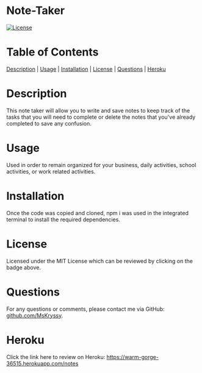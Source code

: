 # Note-Taker

[![License](https://img.shields.io/badge/License-MIT-blueviolet.svg)](https://opensource.org/licenses/MIT)

# Table of Contents

[Description](#description) | [Usage](#usage) | [Installation](#installation) | [License](#license) | [Questions](#questions) | [Heroku](#heroku)

# Description

This note taker will allow you to write and save notes to keep track of the tasks that you will need to complete or delete the notes that you've already completed to save any confusion. 

# Usage

Used in order to remain organized for your business, daily activities, school activities, or work related activities.

# Installation

Once the code was copied and cloned, npm i was used in the integrated terminal to install the required dependencies.

# License

Licensed under the MIT License which can be reviewed by clicking on the badge above. 

# Questions

For any questions or comments, please contact me via GitHub: [github.com/MsKryssy](https://github.com/github.com/MsKryssy).

# Heroku

Click the link here to review on Heroku: https://warm-gorge-36515.herokuapp.com/notes